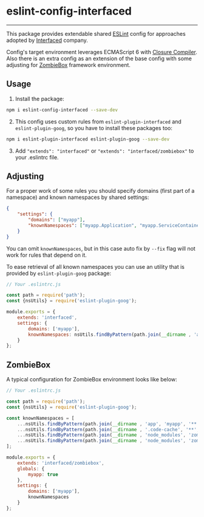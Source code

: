 # eslint-config-interfaced

***

This package provides extendable shared [ESLint](https://eslint.org) config for approaches adopted by [Interfaced](https://interfaced.tv/) company.

Config's target environment leverages ECMAScript 6 with [Closure Compiler](https://developers.google.com/closure/compiler).
Also there is an extra config as an extension of the base config with some adjusting for [ZombieBox](https://zombiebox.tv) framework environment.

## Usage

1) Install the package:

```sh
npm i eslint-config-interfaced --save-dev
```

2) This config uses custom rules from `eslint-plugin-interfaced` and `eslint-plugin-goog`, so you have to install these packages too:

```sh
npm i eslint-plugin-interfaced eslint-plugin-goog --save-dev
```

3) Add `"extends": "interfaced"` or `"extends": "interfaced/zombiebox"` to your .eslintrc file.

## Adjusting

For a proper work of some rules you should specify domains (first part of a namespace) and known namespaces by shared settings:

```json
{
	"settings": {
		"domains": ["myapp"],
		"knownNamespaces": ["myapp.Application", "myapp.ServiceContainer"]
	}
}
```

You can omit `knownNamespaces`, but in this case auto fix by `--fix` flag will not work for rules that depend on it.

To ease retrieval of all known namespaces you can use an utility that is provided by `eslint-plugin-goog` package:

```javascript
// Your .eslintrc.js

const path = require('path');
const {nsUtils} = require('eslint-plugin-goog');

module.exports = {
	extends: 'interfaced',
	settings: {
		domains: ['myapp'],
		knownNamespaces: nsUtils.findByPattern(path.join(__dirname , 'app', 'myapp'))
	}
};
```

## ZombieBox

A typical configuration for ZombieBox environment looks like below:

```javascript
// Your .eslintrc.js

const path = require('path');
const {nsUtils} = require('eslint-plugin-goog');

const knownNamespaces = [
	...nsUtils.findByPattern(path.join(__dirname , 'app', 'myapp', '**', '*.js')),
	...nsUtils.findByPattern(path.join(__dirname , '.code-cache', '**', '*.js')),
	...nsUtils.findByPattern(path.join(__dirname , 'node_modules', 'zombiebox', '**', '*.js')),
	...nsUtils.findByPattern(path.join(__dirname , 'node_modules', 'zombiebox-*', 'lib', '**', '*.js'))
];

module.exports = {
	extends: 'interfaced/zombiebox',
	globals: {
		myapp: true
	},
	settings: {
		domains: ['myapp'],
		knownNamespaces
	}
};
```
